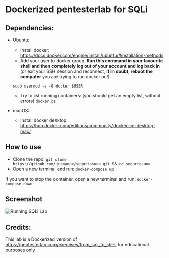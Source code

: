# Dockerized pentesterlab for SQLi

## Dependencies:

* Ubuntu:
  - Install docker: https://docs.docker.com/engine/install/ubuntu/#installation-methods
  - Add your user to docker group.   **Run this command in your favourite shell and then completely log out of your account and log back in** (or exit your SSH session and reconnect, **if in doubt, reboot the computer** you are trying to run docker on!):
  
  ``sudo usermod -a -G docker $USER``
  - Try to list running containers: (you should get an empty list, without errors)
  ``docker ps``


* macOS:
  - Install docker desktop: https://hub.docker.com/editions/community/docker-ce-desktop-mac/

## How to use
* Clone the repo:
``git clone https://github.com/juananpe/segurtasuna.git && cd segurtasuna``
* Open a new terminal and run:
``docker-compose up``

If you want to stop the container, open a new terminal and run:
``docker-compose down``

## Screenshot

![Running SQLi Lab](https://ikasten.io/images/sqli_pentestlab.png)

## Credits:
This lab is a Dockerized version of https://pentesterlab.com/exercises/from_sqli_to_shell for educational purposes only
